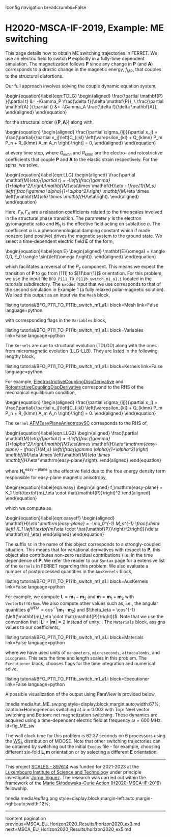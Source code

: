 !config navigation breadcrumbs=False

# H2020-MSCA-IF-2019, Example: ME switching

This page details how to obtain ME switching trajectories in FERRET. We use an electric field to switch $\mathbf{P}$ explicitly in a fully-time dependent simulation. The magnetization follows $\mathbf{P}$ since any change in $\mathbf{P}$ (and $\mathbf{A}$) corresponds to a drastic change in the magnetic energy, $f_\mathrm{MP}$, that couples to the structural distortions.

Our full approach involves solving the couple dynamic equation system,

\begin{equation}\label{eqn:TDLG}
  \begin{aligned}
    \frac{\partial \mathbf{P} }{\partial t} &= -\Gamma_P \frac{\delta f}{\delta \mathbf{P}}, \\
    \frac{\partial \mathbf{A} }{\partial t} &= -\Gamma_A \frac{\delta f}{\delta \mathbf{A}},
  \end{aligned}
\end{equation}

for the structural order ($\{\mathbf{P},\mathbf{A}\}$) along with,

\begin{equation}
  \begin{aligned}
    \frac{\partial \sigma_{ij}}{\partial x_j} = \frac{\partial}{\partial x_j}\left[C_{ijkl} \left(\varepsilon_{kl} + Q_{klmn} P_m P_n + R_{klmn} A_m A_n \right)\right] = 0,
  \end{aligned}
\end{equation}

at every time step, where $Q_{klmn}$ and $R_{klmn}$ are the electro- and rotostrictive coefficients that couple $\mathbf{P}$ and $\mathbf{A}$ to the elastic strain respectively. For the spins, we solve,

\begin{equation}\label{eqn:LLG}
  \begin{aligned}
    \frac{\partial \mathbf{M}_\eta}{\partial t} = -\left(\frac{\gamma}{1+\alpha^2}\right)\mathbf{M}_\eta\times \mathbf{H}_\eta - \frac{1}{M_s} \left(\frac{\gamma \alpha}{1+\alpha^2}\right) \mathbf{M}_\eta \times \left(\mathbf{M}_\eta \times \mathbf{H}_\eta\right).
  \end{aligned}
\end{equation}

Here, $\Gamma_P, \Gamma_A$ are a relaxation coefficients related to the time scales involved in the structural phase transition. The parameter $\gamma$ is the electron gyromagnetic ratio and $\mathbf{H}_\eta$ is the effective field acting on sublattice $\eta$. The coeffiicent $\alpha$ is a phenomenological damping constant which if made nonzero (and positive) drives the magnetic system to the ground state. We select a time-dependent electric field $\mathbf{E}$ of the form,

\begin{equation}\label{eqn:E}
  \begin{aligned}
    \mathbf{E}(\omega) = \langle 0,0, E_0 \rangle \sin{\left(\omega t\right)}.
  \end{aligned}
\end{equation}

which facilitates a reversal of the $P_z$ component. This means we expect the transition of $\mathbf{P}$ to go from $[111]$ to $[11\bar{1}]$ orientation. For this problem, we use the input file `BFO_P111_TO_P111b_switch_m1_a1.i` located in the tutorials subdirectory. The `Exodus` input that we use corresponds to that of the second simulation in Example 1 (a fully relaxed polar-magnetic solution). We load this output as an input via the `Mesh` block,

!listing tutorial/BFO_P111_TO_P111b_switch_m1_a1.i
         block=Mesh
         link=False
         language=python

with corresponding flags in the `Variables` block,

!listing tutorial/BFO_P111_TO_P111b_switch_m1_a1.i
         block=Variables
         link=False
         language=python

The `Kernels` are due to structural evolution (TDLGD) along with the ones from micromagnetic evolution (LLG-LLB). They are listed in the following lengthy block,

!listing tutorial/BFO_P111_TO_P111b_switch_m1_a1.i
         block=Kernels
         link=False
         language=python

For example, [ElectrostrictiveCouplingDispDerivative](source/kernels/ElectrostrictiveCouplingDispDerivative.md) and [RotostrictiveCouplingDispDerivative](source/kernels/RotostrictiveCouplingDispDerivative.md) correspond to the RHS of the mechanical equilibrium condition,

\begin{equation}
  \begin{aligned}
    \frac{\partial \sigma_{ij}}{\partial x_j} = \frac{\partial}{\partial x_j}\left[C_{ijkl} \left(\varepsilon_{kl} + Q_{klmn} P_m P_n + R_{klmn} A_m A_n \right)\right] = 0.
  \end{aligned}
\end{equation}

The `Kernel` [AFMEasyPlaneAnisotropySC](source/kernels/AFMEasyPlaneAnisotropySC.md) corresponds to the RHS of,

\begin{equation}\label{eqn:LLG2}
  \begin{aligned}
    \frac{\partial \mathbf{M}_\eta}{\partial t} = -\left(\frac{\gamma}{1+\alpha^2}\right)\mathbf{M}_\eta\times \mathbf{H}_\eta^\mathrm{easy-plane} - \frac{1}{M_s} \left(\frac{\gamma \alpha}{1+\alpha^2}\right) \mathbf{M}_\eta \times \left(\mathbf{M}_\eta \times \mathbf{H}_\eta^\mathrm{easy-plane}\right).
  \end{aligned}
\end{equation}

where $\mathbf{H}_\eta^\mathrm{easy-plane}$ is the effective field due to the free energy density term responsible for easy-plane magnetic anisotropy,

\begin{equation}\label{eqn:easy}
  \begin{aligned}
    f_\mathrm{easy-plane} = K_1 \left(\textbf{m}_\eta \cdot \hat{\mathbf{P}}\right)^2
  \end{aligned}
\end{equation}

which we compute as

\begin{equation}\label{eqn:easyeff}
  \begin{aligned}
    \mathbf{H}_\eta^\mathrm{easy-plane} = -\mu_0^{-1} M_s^{-1} \frac{\delta \left[ K_1 \left(\textbf{m}_\eta \cdot \hat{\mathbf{P}}\right)^2\right]}{\delta \mathbf{m}_\eta}
  \end{aligned}
\end{equation}

The suffix `SC` in the name of this object corresponds to a strongly-coupled situation. This means that for variational derivatives with respect to $\mathbf{P}$, this object also contributes non-zero residual contributions (i.e. in the time dependence of $\mathbf{P}$. We refer the reader to our `Syntax` page for a extensive list of the `Kernels` in FERRET regarding this problem. We also evaluate a number of postprocessed quantities in the `AuxKernels` block,

!listing tutorial/BFO_P111_TO_P111b_switch_m1_a1.i
         block=AuxKernels
         link=False
         language=python

For example, we compute $\mathbf{L} = \mathbf{m}_1 - \mathbf{m}_2$ and $\mathbf{m} = \mathbf{m}_1 + \mathbf{m}_2$ with `VectorDiffOrSum`. We also compute other values such as, i.e., the angular quantities $\phi^\mathrm{WFM} = \cos^{-1}{\left(\mathbf{m}_1 \cdot \mathbf{m}_2\right)}$ and $\theta_\eta = \cos^{-1}{\left(\mathbf{m}_\eta \cdot \hat{\mathbf{P}}\right)}$. Note that we use the convention that $|\mathbf{L}| + |\mathbf{m}| = 2$ instead of unity. . The `Materials` block, assigns values to our coefficients,

!listing tutorial/BFO_P111_TO_P111b_switch_m1_a1.i
         block=Materials
         link=False
         language=python

where we have used units of `nanometers`, `microseconds`, `attocoulombs`, and `picograms`. This sets the time and length scales in this problem. The `Executioner` block, chooses flags for the time integration and numerical solve,

!listing tutorial/BFO_P111_TO_P111b_switch_m1_a1.i
         block=Executioner
         link=False
         language=python

A possible visualization of the output using ParaView is provided below,

!media media/tut_ME_sw.png style=display:block;margin:auto;width:67%; caption=Homogeneous switching at $\alpha = 0.003$ with Top: Neel vector switching and Bottom: net magnetization switching. These dynamics are acquired using a time-dependent electric field at frequency $\omega = 600$ MHz.  id=fig_ME_sw

The wall clock time for this problem is 62.37 seconds on 6 processors using the [WSL](https://learn.microsoft.com/en-us/windows/wsl/install) distribution of MOOSE. Note that other switching trajectories can be obtained by switching out the initial `Exodus` file - for example, choosing different six-fold ${\mathbf{L},\mathbf{m}}$ orientation or by selecting a different $\mathbf{E}$ orientation.

-------------------------------------------------------------------------------------------------------------------------------------------------------------------------------------------------------

This project [SCALES - 897614](https://cordis.europa.eu/project/id/897614) was funded for 2021-2023 at the [Luxembourg Institute of Science and Technology](https://www.list.lu/) under principle investigator [Jorge Íñiguez](https://sites.google.com/site/jorgeiniguezresearch/). The research was carried out within the framework of the [Marie Skłodowska-Curie Action (H2020-MSCA-IF-2019)](https://ec.europa.eu/info/funding-tenders/opportunities/portal/screen/opportunities/topic-details/msca-if-2020) fellowship.

!media media/euflag.png style=display:block;margin-left:auto;margin-right:auto;width:12%;

-------------------------------------------------------------------------------------------------------------------------------------------------------------------------------------------------------

!content pagination previous=MSCA_EU_Horizon2020_Results/horizon2020_ex3.md next=MSCA_EU_Horizon2020_Results/horizon2020_ex5.md
